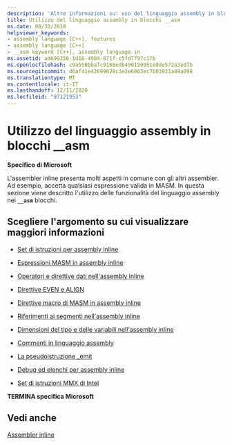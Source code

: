 ```yaml
---
description: 'Altre informazioni su: uso del linguaggio assembly in blocchi __asm'
title: Utilizzo del linguaggio assembly in blocchi __asm
ms.date: 08/30/2018
helpviewer_keywords:
- assembly language [C++], features
- assembly language [C++]
- __asm keyword [C++], assembly language in
ms.assetid: ad699356-1d16-4984-871f-c5fd7797c1fb
ms.openlocfilehash: c9a558bbafc9168edb490159951e8de572a3ed7b
ms.sourcegitcommit: d6af41e42699628c3e2e6063ec7b03931a49a098
ms.translationtype: MT
ms.contentlocale: it-IT
ms.lasthandoff: 12/11/2020
ms.locfileid: "97121953"
---
```

# <a name="using-assembly-language-in-__asm-blocks"></a>Utilizzo del linguaggio assembly in blocchi __asm

**Specifico di Microsoft**

L'assembler inline presenta molti aspetti in comune con gli altri assembler. Ad esempio, accetta qualsiasi espressione valida in MASM. In questa sezione viene descritto l'utilizzo delle funzionalità del linguaggio assembly nei **`__asm`** blocchi.

## <a name="what-do-you-want-to-know-more-about"></a>Scegliere l'argomento su cui visualizzare maggiori informazioni

- [Set di istruzioni per assembly inline](../../assembler/inline/instruction-set-for-inline-assembly.md)

- [Espressioni MASM in assembly inline](../../assembler/inline/masm-expressions-in-inline-assembly.md)

- [Operatori e direttive dati nell'assembly inline](../../assembler/inline/data-directives-and-operators-in-inline-assembly.md)

- [Direttive EVEN e ALIGN](../../assembler/inline/even-and-align-directives.md)

- [Direttive macro di MASM in assembly inline](../../assembler/inline/masm-macro-directives-in-inline-assembly.md)

- [Riferimenti ai segmenti nell'assembly inline](../../assembler/inline/segment-references-in-inline-assembly.md)

- [Dimensioni del tipo e delle variabili nell'assembly inline](../../assembler/inline/type-and-variable-sizes-in-inline-assembly.md)

- [Commenti in linguaggio assembly](../../assembler/inline/assembly-language-comments.md)

- [La pseudoistruzione _emit](../../assembler/inline/emit-pseudoinstruction.md)

- [Debug ed elenchi per assembly inline](../../assembler/inline/debugging-and-listings-for-inline-assembly.md)

- [Set di istruzioni MMX di Intel](../../assembler/inline/intel-s-mmx-instruction-set.md)

**TERMINA specifica Microsoft**

## <a name="see-also"></a>Vedi anche

[Assembler inline](../../assembler/inline/inline-assembler.md)<br/>
